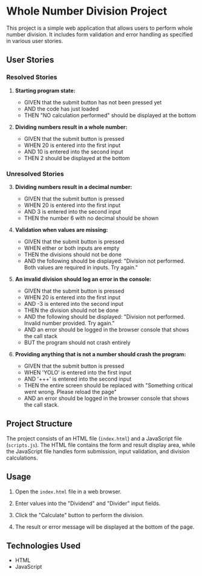 # Whole Number Division Project

This project is a simple web application that allows users to perform whole number division. It includes form validation and error handling as specified in various user stories.

## User Stories

### Resolved Stories

1. **Starting program state:**
   - GIVEN that the submit button has not been pressed yet
   - AND the code has just loaded
   - THEN "NO calculation performed" should be displayed at the bottom

2. **Dividing numbers result in a whole number:**
   - GIVEN that the submit button is pressed
   - WHEN 20 is entered into the first input
   - AND 10 is entered into the second input
   - THEN 2 should be displayed at the bottom

### Unresolved Stories

3. **Dividing numbers result in a decimal number:**
   - GIVEN that the submit button is pressed
   - WHEN 20 is entered into the first input
   - AND 3 is entered into the second input
   - THEN the number 6 with no decimal should be shown

4. **Validation when values are missing:**
   - GIVEN that the submit button is pressed
   - WHEN either or both inputs are empty
   - THEN the divisions should not be done
   - AND the following should be displayed: "Division not performed. Both values are required in inputs. Try again."

5. **An invalid division should log an error in the console:**
   - GIVEN that the submit button is pressed
   - WHEN 20 is entered into the first input
   - AND -3 is entered into the second input
   - THEN the division should not be done
   - AND the following should be displayed: "Division not performed. Invalid number provided. Try again."
   - AND an error should be logged in the browser console that shows the call stack
   - BUT the program should not crash entirely

6. **Providing anything that is not a number should crash the program:**
   - GIVEN that the submit button is pressed
   - WHEN 'YOLO' is entered into the first input
   - AND '+++' is entered into the second input
   - THEN the entire screen should be replaced with "Something critical went wrong. Please reload the page"
   - AND an error should be logged in the browser console that shows the call stack.

## Project Structure

The project consists of an HTML file (`index.html`) and a JavaScript file (`scripts.js`). The HTML file contains the form and result display area, while the JavaScript file handles form submission, input validation, and division calculations.

## Usage

1. Open the `index.html` file in a web browser.

2. Enter values into the "Dividend" and "Divider" input fields.

3. Click the "Calculate" button to perform the division.

4. The result or error message will be displayed at the bottom of the page.

## Technologies Used

- HTML
- JavaScript
